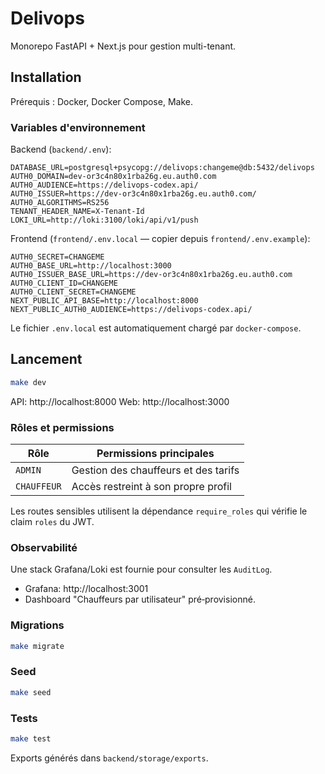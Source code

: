 # Delivops

Monorepo FastAPI + Next.js pour gestion multi-tenant.

## Installation

Prérequis : Docker, Docker Compose, Make.

### Variables d'environnement

Backend (`backend/.env`):
```
DATABASE_URL=postgresql+psycopg://delivops:changeme@db:5432/delivops
AUTH0_DOMAIN=dev-or3c4n80x1rba26g.eu.auth0.com
AUTH0_AUDIENCE=https://delivops-codex.api/
AUTH0_ISSUER=https://dev-or3c4n80x1rba26g.eu.auth0.com/
AUTH0_ALGORITHMS=RS256
TENANT_HEADER_NAME=X-Tenant-Id
LOKI_URL=http://loki:3100/loki/api/v1/push
```

Frontend (`frontend/.env.local` — copier depuis `frontend/.env.example`):
```
AUTH0_SECRET=CHANGEME
AUTH0_BASE_URL=http://localhost:3000
AUTH0_ISSUER_BASE_URL=https://dev-or3c4n80x1rba26g.eu.auth0.com
AUTH0_CLIENT_ID=CHANGEME
AUTH0_CLIENT_SECRET=CHANGEME
NEXT_PUBLIC_API_BASE=http://localhost:8000
NEXT_PUBLIC_AUTH0_AUDIENCE=https://delivops-codex.api/
```

Le fichier `.env.local` est automatiquement chargé par `docker-compose`.

## Lancement

```bash
make dev
```

API: http://localhost:8000
Web: http://localhost:3000

### Rôles et permissions

| Rôle      | Permissions principales |
|-----------|------------------------|
| `ADMIN`   | Gestion des chauffeurs et des tarifs |
| `CHAUFFEUR` | Accès restreint à son propre profil |

Les routes sensibles utilisent la dépendance `require_roles` qui vérifie le claim `roles` du JWT.

### Observabilité

Une stack Grafana/Loki est fournie pour consulter les `AuditLog`.
- Grafana: http://localhost:3001
- Dashboard "Chauffeurs par utilisateur" pré‑provisionné.

### Migrations

```bash
make migrate
```

### Seed

```bash
make seed
```

### Tests

```bash
make test
```

Exports générés dans `backend/storage/exports`.
